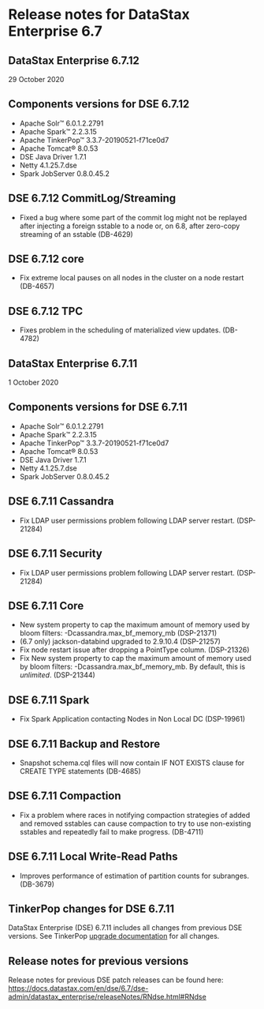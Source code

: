 # Release notes for DataStax Enterprise 6.7

## DataStax Enterprise 6.7.12
29 October 2020

## Components versions for DSE 6.7.12

   * Apache Solr™ 6.0.1.2.2791
   * Apache Spark™ 2.2.3.15
   * Apache TinkerPop™ 3.3.7-20190521-f71ce0d7
   * Apache Tomcat® 8.0.53
   * DSE Java Driver 1.7.1
   * Netty 4.1.25.7.dse
   * Spark JobServer 0.8.0.45.2


## DSE 6.7.12 CommitLog/Streaming

* Fixed a bug where some part of the commit log might not be replayed after injecting a foreign sstable to a node or, on 6.8, after zero-copy streaming of an sstable (DB-4629)

## DSE 6.7.12 core

* Fix  extreme local pauses on all nodes in the cluster on a node restart (DB-4657)

## DSE 6.7.12 TPC

* Fixes problem in the scheduling of materialized view updates. (DB-4782)




## DataStax Enterprise 6.7.11
1 October 2020

## Components versions for DSE 6.7.11

   * Apache Solr™ 6.0.1.2.2791
   * Apache Spark™ 2.2.3.15
   * Apache TinkerPop™ 3.3.7-20190521-f71ce0d7
   * Apache Tomcat® 8.0.53
   * DSE Java Driver 1.7.1
   * Netty 4.1.25.7.dse
   * Spark JobServer 0.8.0.45.2

## DSE 6.7.11 Cassandra

* Fix LDAP user permissions problem following LDAP server restart. (DSP-21284)


## DSE 6.7.11 Security

* Fix LDAP user permissions problem following LDAP server restart. (DSP-21284)


## DSE 6.7.11 Core

* New system property to cap the maximum amount of memory used by bloom filters: -Dcassandra.max_bf_memory_mb (DSP-21371)
* (6.7 only) jackson-databind upgraded to 2.9.10.4  (DSP-21257)
* Fix node restart issue after dropping a PointType column. (DSP-21326)
* Fix New system property to cap the maximum amount of memory used by bloom filters: -Dcassandra.max_bf_memory_mb. By default, this is _unlimited_. (DSP-21344)


## DSE 6.7.11 Spark

* Fix Spark Application contacting Nodes in Non Local DC  (DSP-19961)

## DSE 6.7.11 Backup and Restore

* Snapshot schema.cql files will now contain IF NOT EXISTS clause for CREATE TYPE statements (DB-4685)


## DSE 6.7.11 Compaction

* Fix a problem where races in notifying compaction strategies of added and removed sstables can cause compaction to try to use non-existing sstables and repeatedly fail to make progress. (DB-4711)


## DSE 6.7.11 Local Write-Read Paths

* Improves performance of estimation of partition counts for subranges. (DB-3679)


## TinkerPop changes for DSE 6.7.11

DataStax Enterprise (DSE) 6.7.11 includes all changes from previous DSE versions. See TinkerPop [upgrade documentation](http://tinkerpop.apache.org/docs/3.4.5/upgrade/#_upgrading_for_users) for all changes.


## Release notes for previous versions
Release notes for previous DSE patch releases can be found here:
https://docs.datastax.com/en/dse/6.7/dse-admin/datastax_enterprise/releaseNotes/RNdse.html#RNdse
